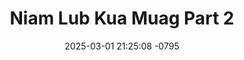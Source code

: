 ---
layout: movie-video-data
date: 2025-03-01 21:25:08 -0795
categories: movie

# Site Attributes
title: "Niam Lub Kua Muag Part 2"
permalink: "/movie/Niam_Lub_Kua_Muag_Part_2"

# Movie Attributes
synopsis: "Zaj dab neeg niam lub kua muag yog hais txog niam tau nyab los nyab tsis hlub niam vim yog tub ua tsis taus txiv. Yuav noj nceb yuav tsum taug cav yuav xav tau zoo neej yuav tsum xaiv neej xaiv tsav. Yog niam tau zoo nyab niam nyob tshav ntuj nrig. Yog niam tau phem nyab niam lub kua muag si. "
producer: "Keystar Production"
director: ""
writer: ""
video_link: "https://youtu.be/6l18LZ_wIJA?si=M0ZHNWEycCKZwOx5"
genre: "Drama"
year: "2005"
release_type: "VHS"
storage: "Center for Hmong Studies"
thumbnail: "/assets/images/movie_thumbnails/Niam Lub Kua Muag Part 2.jpeg"
publishing_company: "Keystar Production"

# Sequels + Parts
base_movie: "Niam Lub Kua Muag Part 1"
total_parts: 2
sequel: ""

# Movie Cast
cast:
- name: "Tsav Npis Thoj"
- name: "Mos Vaj"
- name: "Rwm Yaj"
- name: "Pov Thoj"
- name: "Maiv Yaj Muas"
- name: "Niam Txhiaj Mas Hawj"
---